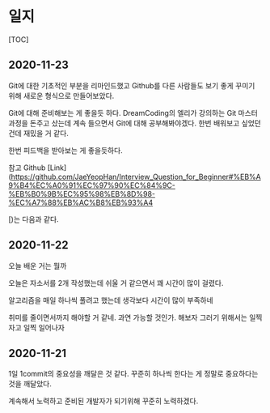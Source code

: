 # 일지

[TOC]

## 2020-11-23

Git에 대한 기초적인 부분을 리마인드했고 Github를 다른 사람들도 보기 좋게 꾸미기 위해 새로운 형식으로 만들어보았다.

Git에 대해 준비해보는 게 좋을듯 하다. DreamCoding의 엘리가 강의하는 Git 마스터 과정을 돈주고 샀는데 계속 들으면서 Git에 대해 공부해봐야겠다. 한번 배워보고 싶었던 건데 재밌을 거 같다.

한번 피드백을 받아보는 게 좋을듯하다.

참고 Github [Link](https://github.com/JaeYeopHan/Interview_Question_for_Beginner#%EB%A9%B4%EC%A0%91%EC%97%90%EC%84%9C-%EB%B0%9B%EC%95%98%EB%8D%98-%EC%A7%88%EB%AC%B8%EB%93%A4

[)는 다음과 같다.

## 2020-11-22

오늘 배운 거는 뭘까

오늘은 자소서를 2개 작성했는데 쉬울 거 같으면서 꽤 시간이 많이 걸렸다.

알고리즘을 매일 하나씩 풀려고 했는데 생각보다 시간이 많이 부족하네

취미를 줄이면서까지 해야할 거 같네. 과연 가능할 것인가. 해보자 그러기 위해서는 일찍 자고 일찍 일어나자


## 2020-11-21

1일 1commit의 중요성을 깨달은 것 같다. 꾸준히 하나씩 한다는 게 정말로 중요하다는 것을 깨달았다.

계속해서 노력하고 준비된 개발자가 되기위해 꾸준히 노력하겠다.